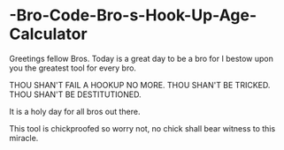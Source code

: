 # -Bro-Code-Bro-s-Hook-Up-Age-Calculator

Greetings fellow Bros.
Today is a great day to be a bro for I bestow upon you the greatest tool for every bro.

THOU SHAN'T FAIL A HOOKUP NO MORE.
THOU SHAN'T BE TRICKED.
THOU SHAN'T BE DESTITUTIONED.

It is a holy day for all bros out there.

This tool is chickproofed so worry not, no chick shall bear witness to this miracle.
